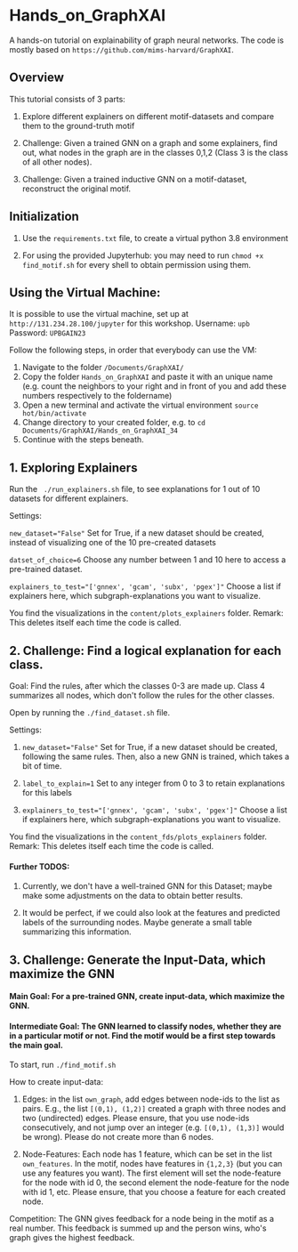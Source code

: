 # Hands_on_GraphXAI
A hands-on tutorial on explainability of graph neural networks. The code is mostly based on `https://github.com/mims-harvard/GraphXAI`.

## Overview

This tutorial consists of 3 parts:

1. Explore different explainers on different motif-datasets and compare them to the ground-truth motif

2. Challenge: Given a trained GNN on a graph and some explainers, find out, what nodes in the graph are in the classes 0,1,2 (Class 3 is the class of all other nodes).

3. Challenge: Given a trained inductive GNN on a motif-dataset, reconstruct the original motif.

## Initialization

1. Use the `requirements.txt` file, to create a virtual python 3.8 environment

2. For using the provided Jupyterhub: you may need to run `chmod +x find_motif.sh` for every shell to obtain permission using them.

## Using the Virtual Machine:
It is possible to use the virtual machine, set up at `http://131.234.28.100/jupyter` for this workshop. 
Username: `upb` Password: `UPBGAIN23`

Follow the following steps, in order that everybody can use the VM:

1. Navigate to the folder `/Documents/GraphXAI/`
2. Copy the folder `Hands_on_GraphXAI` and paste it with an unique name (e.g. count the neighbors to your right and in front of you and add these numbers respectively to the foldername)
3. Open a new terminal and activate the virtual environment `source hot/bin/activate`
4. Change directory to your created folder, e.g. to `cd Documents/GraphXAI/Hands_on_GraphXAI_34`
5. Continue with the steps beneath.

## 1. Exploring Explainers

Run the ` ./run_explainers.sh` file, to see explanations for 1 out of 10 datasets for different explainers.

Settings:

`new_dataset="False"` Set for True, if a new dataset should be created, instead of visualizing one of the 10 pre-created datasets

`datset_of_choice=6` Choose any number between 1 and 10 here to access a pre-trained dataset.

`explainers_to_test="['gnnex', 'gcam', 'subx', 'pgex']"` Choose a list if explainers here, which subgraph-explanations you want to visualize.

You find the visualizations in the `content/plots_explainers` folder. Remark: This deletes itself each time the code is called.



## 2. Challenge: Find a logical explanation for each class.

Goal: Find the rules, after which the classes 0-3 are made up. Class 4 summarizes all nodes, which don't follow the rules for the other classes.

Open by running the `./find_dataset.sh` file. 

Settings:

1. `new_dataset="False"` Set for True, if a new dataset should be created, following the same rules. Then, also a new GNN is trained, which takes a bit of time.

2. `label_to_explain=1` Set to any integer from 0 to 3 to retain explanations for this labels

3. `explainers_to_test="['gnnex', 'gcam', 'subx', 'pgex']"` Choose a list if explainers here, which subgraph-explanations you want to visualize.

You find the visualizations in the `content_fds/plots_explainers` folder. Remark: This deletes itself each time the code is called.


#### Further TODOS: 

1. Currently, we don't have a well-trained GNN for this Dataset; maybe make some adjustments on the data to obtain better results.

2. It would be perfect, if we could also look at the features and predicted labels of the surrounding nodes. Maybe generate a small table summarizing this information.


## 3. Challenge: Generate the Input-Data, which maximize the GNN

#### Main Goal: For a pre-trained GNN, create input-data, which maximize the GNN. 
#### Intermediate Goal: The GNN learned to classify nodes, whether they are in a particular motif or not. Find the motif would be a first step towards the main goal.

To start, run `./find_motif.sh`

How to create input-data:

1. Edges: in the list `own_graph`, add edges between node-ids to the list as pairs. E.g., the list `[(0,1), (1,2)]` created a graph with three nodes and two (undirected) edges. Please ensure, that you use node-ids consecutively, and not jump over an integer (e.g. `[(0,1), (1,3)]` would be wrong). Please do not create more than 6 nodes.

2. Node-Features: Each node has 1 feature, which can be set in the list `own_features`. In the motif, nodes have features in `{1,2,3}` (but you can use any features you want). The first element will set the node-feature for the node with id 0, the second element the node-feature for the node with id 1, etc. Please ensure, that you choose a feature for each created node.

Competition: The GNN gives feedback for a node being in the motif as a real number. This feedback is summed up and the person wins, who's graph gives the highest feedback.

